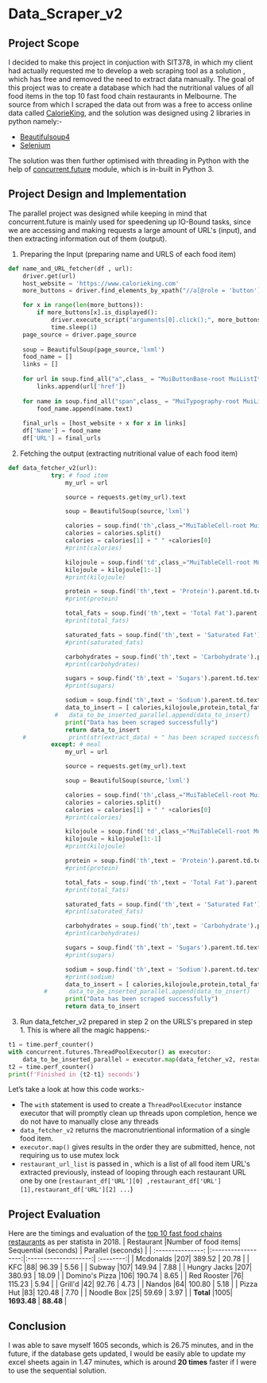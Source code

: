 # Data_Scraper_v2
## Project Scope
I decided to make this project in conjuction with SIT378, in which my client had actually requested me to develop a web scraping tool as a solution , which has free and removed the need to extract data manually. The goal of this project was to create a database which had the nutritional values of all food items in the top 10 fast food chain restaurants in Melbourne. The source from which I scraped the data out from was a free to access online data called [CalorieKing](https://www.calorieking.com/au/en/), and the solution was designed using 2 libraries in python namely:-

- [Beautifulsoup4](https://pypi.org/project/beautifulsoup4/)
- [Selenium](https://selenium-python.readthedocs.io/)

The solution was then further optimised with threading in Python with the help of [concurrent.future](https://docs.python.org/3/library/concurrent.futures.html) module, which is in-built in Python 3.

## Project Design and Implementation
The parallel project was designed while keeping in mind that concurrent.future is mainly used for speedening up IO-Bound tasks, since we are accessing and making requests a large amount of URL's (input), and then extracting information out of them (output). 

1. Preparing the Input (preparing name and URLS of each food item)
```python
def name_and_URL_fetcher(df , url):
    driver.get(url)
    host_website = 'https://www.calorieking.com'
    more_buttons = driver.find_elements_by_xpath("//a[@role = 'button']")

    for x in range(len(more_buttons)):
        if more_buttons[x].is_displayed():
            driver.execute_script("arguments[0].click();", more_buttons[x])
            time.sleep(1)
    page_source = driver.page_source
    
    soup = BeautifulSoup(page_source,'lxml')
    food_name = []
    links = []
    
    for url in soup.find_all("a",class_ = "MuiButtonBase-root MuiListItem-root MuiListItem-gutters MuiListItem-button",href=True):
        links.append(url['href'])
    
    for name in soup.find_all("span",class_ = "MuiTypography-root MuiListItemText-primary jss372 MuiTypography-body1 MuiTypography-noWrap MuiTypography-displayBlock"):
        food_name.append(name.text)
        
    final_urls = [host_website + x for x in links]    
    df['Name'] = food_name
    df['URL'] = final_urls
```
2. Fetching the output (extracting nutritional value of each food item)
```python
def data_fetcher_v2(url):
            try: # food item
                my_url = url

                source = requests.get(my_url).text

                soup = BeautifulSoup(source,'lxml')

                calories = soup.find('th',class_="MuiTableCell-root MuiTableCell-body jss465 MuiTableCell-sizeSmall").text
                calories = calories.split()
                calories = calories[1] + " " +calories[0] 
                #print(calories)

                kilojoule = soup.find('td',class_="MuiTableCell-root MuiTableCell-body MuiTableCell-alignRight MuiTableCell-sizeSmall").text
                kilojoule = kilojoule[1:-1]
                #print(kilojoule)

                protein = soup.find('th',text = 'Protein').parent.td.text
                #print(protein)

                total_fats = soup.find('th',text = 'Total Fat').parent.td.text
                #print(total_fats)

                saturated_fats = soup.find('th',text = 'Saturated Fat').parent.td.text
                #print(saturated_fats)

                carbohydrates = soup.find('th',text = 'Carbohydrate').parent.td.text
                #print(carbohydrates)

                sugars = soup.find('th',text = 'Sugars').parent.td.text
                #print(sugars)

                sodium = soup.find('th',text = 'Sodium').parent.td.text
                data_to_insert = [ calories,kilojoule,protein,total_fats,saturated_fats,carbohydrates,sugars,sodium ]
             #   data_to_be_inserted_parallel.append(data_to_insert)
                print("Data has been scraped successfully")
                return data_to_insert
    #            print(str(extract_data) + " has been scraped successfully")
            except: # meal
                my_url = url

                source = requests.get(my_url).text

                soup = BeautifulSoup(source,'lxml')

                calories = soup.find('th',class_="MuiTableCell-root MuiTableCell-body jss466 MuiTableCell-sizeSmall").text
                calories = calories.split()
                calories = calories[1] + " " +calories[0] 
                #print(calories)

                kilojoule = soup.find('td',class_="MuiTableCell-root MuiTableCell-body MuiTableCell-alignRight MuiTableCell-sizeSmall").text
                kilojoule = kilojoule[1:-1]
                #print(kilojoule)

                protein = soup.find('th',text = 'Protein').parent.td.text
                #print(protein)

                total_fats = soup.find('th',text = 'Total Fat').parent.td.text
                #print(total_fats)

                saturated_fats = soup.find('th',text = 'Saturated Fat').parent.td.text
                #print(saturated_fats)

                carbohydrates = soup.find('th',text = 'Carbohydrate').parent.td.text
                #print(carbohydrates)

                sugars = soup.find('th',text = 'Sugars').parent.td.text
                #print(sugars)

                sodium = soup.find('th',text = 'Sodium').parent.td.text
                #print(sodium)
                data_to_insert = [ calories,kilojoule,protein,total_fats,saturated_fats,carbohydrates,sugars,sodium ]
          #      data_to_be_inserted_parallel.append(data_to_insert)
                print("Data has been scraped successfully")
                return data_to_insert
```





3. Run data_fetcher_v2 prepared in step 2 on the URLS's prepared in step 1.
This is where all the magic happens:-

```python
t1 = time.perf_counter()
with concurrent.futures.ThreadPoolExecutor() as executor:
    data_to_be_inserted_parallel = executor.map(data_fetcher_v2, restaurant_url_list)
t2 = time.perf_counter()
print(f'Finished in {t2-t1} seconds')
```

Let’s take a look at how this code works:-

- The `with` statement is used to create a `ThreadPoolExecutor` instance executor that will promptly clean up threads upon completion, hence we do not have to manually close any threads
- `data_fetcher_v2` returns the macronutrientional information of a single food item.
- `executor.map()` gives results in the order they are submitted, hence, not requiring us to use mutex lock
- `restaurant_url_list` is passed in , which is a list of all food item URL's extracted previously, instead of looping through each restaurant URL one by one (`restaurant_df['URL'][0] ,restaurant_df['URL'][1],restaurant_df['URL'][2] ...`) 

## Project Evaluation

Here are the timings and evaluation of the [top 10 fast food chains restaurants](https://www.statista.com/statistics/871574/australia-leading-fast-food-restaurant-chains/) as per statista in 2018.
| Restaurant        |Number of food items| Sequential (seconds)          | Parallel (seconds) | 
| :---------------: |:------------------:|:--------------------:| :--------:|
| Mcdonalds         |207| 389.52        | 20.78     |
| KFC               |88| 96.39            |   5.56     |
| Subway            |107| 149.94             |    7.88     |
| Hungry Jacks      |207| 380.93            |    18.09     |
| Domino's Pizza    |106| 190.74            |    8.65     |
| Red Rooster       |76| 115.23           |    5.94     |
| Grill'd           |42| 92.76             |    4.73     |
| Nandos            |64| 100.80            |    5.18     |
| Pizza Hut         |83| 120.48           |    7.70     |
| Noodle Box        |25| 59.69           |    3.97     |
| <b>Total</b>       |1005|<b> 1693.48   </b>       |   <b> 88.48  </b>   |

## Conclusion
I was able to save myself 1605 seconds, which is 26.75 minutes, and in the future, if the database gets updated, I would be easily able to update my excel sheets again in 1.47 minutes, which is around <b>20 times</b> faster if I were to use the sequential solution.
